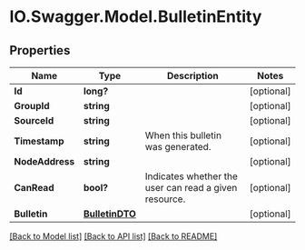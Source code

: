 # IO.Swagger.Model.BulletinEntity
## Properties

Name | Type | Description | Notes
------------ | ------------- | ------------- | -------------
**Id** | **long?** |  | [optional] 
**GroupId** | **string** |  | [optional] 
**SourceId** | **string** |  | [optional] 
**Timestamp** | **string** | When this bulletin was generated. | [optional] 
**NodeAddress** | **string** |  | [optional] 
**CanRead** | **bool?** | Indicates whether the user can read a given resource. | [optional] 
**Bulletin** | [**BulletinDTO**](BulletinDTO.md) |  | [optional] 

[[Back to Model list]](../README.md#documentation-for-models) [[Back to API list]](../README.md#documentation-for-api-endpoints) [[Back to README]](../README.md)

